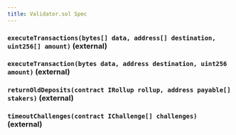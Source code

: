 ```yaml
---
title: Validator.sol Spec
---
```


### `executeTransactions(bytes[] data, address[] destination, uint256[] amount)` (external)

### `executeTransaction(bytes data, address destination, uint256 amount)` (external)

### `returnOldDeposits(contract IRollup rollup, address payable[] stakers)` (external)

### `timeoutChallenges(contract IChallenge[] challenges)` (external)
